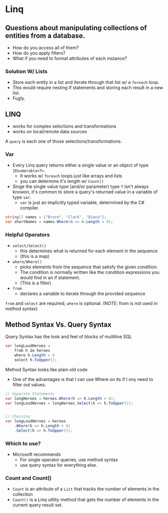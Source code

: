 # Linq

## Questions about manipulating collections of entities from a database. 

- How do you access all of them? 
- How do you apply filters? 
- What if you need to format attributes of each instance? 

### Solution W/ Lists
- Store each entity in a list and iterate through that list w/ a `foreach` loop. 
- This would require nesting if statements and storing each result in a new list. 
- Fugly. 

## LINQ
- works for complex selections and transformations
- works on local/remote data sources

A `query` is each one of those selections/transformations. 

### Var
- Every Linq query returns either a single value or an object of type `IEnumerable<T>`. 
  - It works w/ `foreach` loops just like arrays and lists
  - you can determine it's length w/ `Count()`
- Singe the single value type (and/or parameter) type `T` isn't always knowon, it's common to store a query's returned value in a variable of type `var`.
  - `var` is just an implicitly typed variable, determined by the C# compiler. 


```c#
string[] names = {"Bruce", "Clark", "Diana"};
var shortNames = names.Where(n => n.Length < 4);
```

### Helpful Operators
- `select/Select()`
  - this determines what is returned for each element in the sequence
  - (this is a map)
- `where/Where()`
  - picks elements from the sequence that satisfy the given condition. 
  - The condition is normally written like the condition expressions you would find in an if statement. 
  - (This is a filter)
- `from`
  - declares a variable to iterate through the provided sequence


`from` and `select` are required, `where` is optional.
(NOTE: from is not used in method syntax)


## Method Syntax Vs. Query Syntax

Query Syntax has the look and feel of blocks of multiline SQL
```c#
var longLoudHeroes = 
    from h in heroes
    where h.Length > 6
    select h.ToUpper();
```

Method Syntax looks like plain old code
- One of the advantages is that I can use Where on its if I ony need to filter out values. 
```c#
// Separate Statements
var longHeroes = heroes.Where(h => h.Length > 6);
var longLoudHeroes = longHeroes.Select(h => h.ToUpper());


// Chaining
var longLoudHeroes = heroes
    .Where(h => h.Length > 6)
    .Select(h => h.ToUpper());
```

### Which to use? 
- Microsoft recommends
  - For single operator queries, use method syntax
  - use query syntax for everything else. 

### Count and Count()
- `Count` is an attribute of a `List` that tracks the number of elements in the collection
- `Count()` is a Linq utility method that gets the number of elements in the current query result set.  